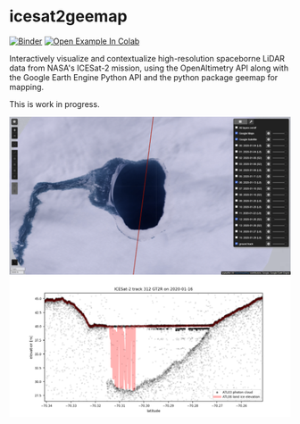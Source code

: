 # icesat2geemap

[![Binder](https://mybinder.org/badge_logo.svg)](https://mybinder.org/v2/gh/fliphilipp/icesat2geemap/main?labpath=geemap_ICESat2_OA.ipynb)
[![Open Example In Colab](https://colab.research.google.com/assets/colab-badge.svg)](https://colab.research.google.com/drive/1Ivh5-Gy9jR6F7imAdhGPYSwakFp7aEvw?usp=sharing)

Interactively visualize and contextualize high-resolution spaceborne LiDAR data from NASA's ICESat-2 mission, 
using the OpenAltimetry API along with the Google Earth Engine Python API and the python package geemap for mapping.

This is work in progress.

![Example of GEE Map with ICESat-2 Ground Track](imgs/map-example1.png)
![Example of ATL03 data](imgs/ATL03-example1.png)
